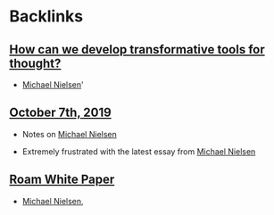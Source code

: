 
# Backlinks
## [How can we develop transformative tools for thought?](<How can we develop transformative tools for thought?.md>)
- [Michael Nielsen](<Michael Nielsen.md>)'

## [October 7th, 2019](<October 7th, 2019.md>)
- Notes on [Michael Nielsen](<Michael Nielsen.md>)

- Extremely frustrated with the latest  essay from [Michael Nielsen](<Michael Nielsen.md>)

## [Roam White Paper](<Roam White Paper.md>)
- [Michael Nielsen](<Michael Nielsen.md>),

